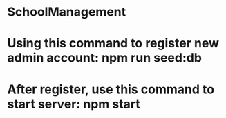 # SchoolManagement
# Using this command to register new admin account: npm run seed:db <your username> <your password>
# After register, use this command to start server: npm start
